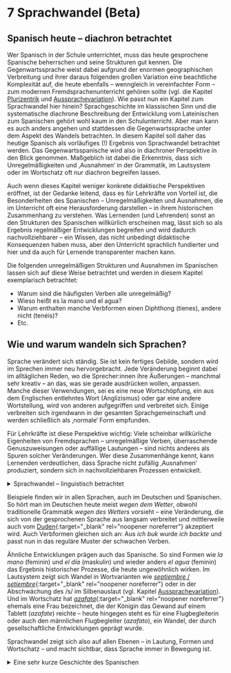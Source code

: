 # 7 Sprachwandel (Beta)  

## Spanisch heute – diachron betrachtet  

Wer Spanisch in der Schule unterrichtet, muss das heute gesprochene Spanische beherrschen und seine Strukturen gut kennen. Die Gegenwartssprache weist dabei aufgrund der enormen geographischen Verbreitung und ihrer daraus folgenden großen Variation eine beachtliche Komplexität auf, die heute ebenfalls – wenngleich in vereinfachter Form – zum modernen Fremdsprachenunterricht gehören sollte (vgl. die Kapitel [Plurizentrik](LINK) und [Aussprachevariation](LINK)). Wie passt nun ein Kapitel zum Sprachwandel hier hinein? Sprachgeschichte im klassischen Sinn und die systematische diachrone Beschreibung der Entwicklung vom Lateinischen zum Spanischen gehört wohl kaum in den Schulunterricht. Aber man kann es auch anders angehen und stattdessen die Gegenwartssprache unter dem Aspekt des Wandels betrachten. In diesem Kapitel soll daher das heutige Spanisch als vorläufiges (!) Ergebnis von Sprachwandel betrachtet werden. Das Gegenwartsspanische wird also in diachroner Perspektive in den Blick genommen. Maßgeblich ist dabei die Erkenntnis, dass sich Unregelmäßigkeiten und ‚Ausnahmen‘ in der Grammatik, im Lautsystem oder im Wortschatz oft nur diachron begreifen lassen.  

Auch wenn dieses Kapitel weniger konkrete didaktische Perspektiven eröffnet, ist der Gedanke leitend, dass es für Lehrkräfte von Vorteil ist, die Besonderheiten des Spanischen – Unregelmäßigkeiten und Ausnahmen, die im Unterricht oft eine Herausforderung darstellen – in ihrem historischen Zusammenhang zu verstehen. Was Lernenden (und Lehrenden) sonst an den Strukturen des Spanischen willkürlich erscheinen mag, lässt sich so als Ergebnis regelmäßiger Entwicklungen begreifen und wird dadurch nachvollziehbarer – ein Wissen, das nicht unbedingt didaktische Konsequenzen haben muss, aber den Unterricht sprachlich fundierter und hier und da auch für Lernende transparenter machen kann.  

Die folgenden unregelmäßigen Strukturen und Ausnahmen im Spanischen lassen sich auf diese Weise betrachtet und werden in diesem Kapitel exemplarisch betrachtet:  

-	Warum sind die häufigsten Verben alle unregelmäßig?
-	Wieso heißt es la mano und el agua?
-	Warum enthalten manche Verbformen einen Diphthong (tienes), andere nicht (tenéis)?
-	Etc.

## Wie und warum wandeln sich Sprachen?

Sprache verändert sich ständig. Sie ist kein fertiges Gebilde, sondern wird im Sprechen immer neu hervorgebracht. Jede Veränderung beginnt dabei im alltäglichen Reden, wo die Sprecher:innen ihre Äußerungen – manchmal sehr kreativ – an das, was sie gerade ausdrücken wollen, anpassen. Manche dieser Verwendungen, sei es eine neue Wortschöpfung, ein aus dem Englischen entlehntes Wort (Anglizismus) oder gar eine andere Wortstellung, wird von anderen aufgegriffen und verbreitet sich. Einige verbreiten sich irgendwann in der gesamten Sprachgemeinschaft und werden schließlich als ‚normale‘ Form empfunden.  

Für Lehrkräfte ist diese Perspektive wichtig: Viele scheinbar willkürliche Eigenheiten von Fremdsprachen – unregelmäßige Verben, überraschende Genuszuweisungen oder auffällige Lautungen – sind nichts anderes als Spuren solcher Veränderungen. Wer diese Zusammenhänge kennt, kann Lernenden verdeutlichen, dass Sprache nicht zufällig ‚Ausnahmen‘ produziert, sondern sich in nachvollziehbaren Prozessen entwickelt.  

<details>
<summary>Sprachwandel – linguistisch betrachtet</summary>

<p>Sprachwandel ist kein Randphänomen, sondern Teil des Wesens von Sprache. Eugenio Coseriu hat Sprache als <b><i>energeia</i></b> beschrieben: Das Sprechen ist demzufolge immer auch schöpferische Tätigkeit, wodurch sich Sprache immer wieder erneuert. Jede sprachliche Äußerung kann kleine Veränderungen hervorbringen, die – wenn sie von anderen übernommen werden – Teil des Systems werden. Vor diesem Hintergrund lassen sich die wichtigsten Prinzipien des Sprachwandels verstehen.</p>

<p>Einerseits strebt Sprache nach <b>Ökonomie</b>: Sprecher:innen verkürzen, vereinfachen und glätten Formen, damit Kommunikation leichter und schneller gelingt. Andererseits wirkt das gegensätzliche Prinzip der <b>Expressivität</b>: Sprache dient nicht nur der Verständigung, sondern auch dem Ausdruck und der Aufmerksamkeit. So entstehen Verstärkungen, Übertreibungen und anschauliche Bilder, die im Lauf der Zeit ihren besonderen 'Mehrwert' verlieren und zum Normalwort werden, wie beim sp. <i>trabajo</i> oder fr. <i>travail</i>, das einst (vermutlich) ‘Folterinstrument’ bedeutete und heute das Normalwort für ‘Arbeit’ ist.</p>

<p>Neben diesen Kräften wirkt die <b>Analogie</b>: Neue Formen passen sich bestehenden Mustern an. Darum hat sich im Deutschen <i>ich buk</i> zu <i>ich backte</i> entwickelt, in Analogie zu den regelmäßigen Verben. Hinzu kommt die <b>Grammatikalisierung</b>, bei der lexikalische Wörter zu grammatischen Hilfsmitteln werden, wie das spanische <i>haber</i>, das vom Vollverb zum Hilfsverb für zusammengesetzte Zeiten geworden ist. Schließlich ist die <b>Entlehnung</b> zu nennen, bei der Ausdrucksmittel aus anderen Sprachen übernommen werden. Erkennbar ist Wandel stets in der <b>Variation</b>: Alte und neue Formen existieren nebeneinander, bis sich eine durchsetzt und zur Norm wird.</p>

<p>So zeigt sich: Sprachwandel ist Ausdruck der schöpferischen Tätigkeit des Sprechens. Vereinfachung und Verstärkung, Anpassung und Innovation greifen ineinander und halten Sprache zugleich ökonomisch und lebendig. Jede Gegenwartsform ist daher nur ein Zwischenstand in einem offenen Prozess.</p>

</details>

Beispiele finden wir in allen Sprachen, auch im Deutschen und Spanischen. So hört man im Deutschen heute meist *wegen dem Wetter*, obwohl traditionelle Grammatik *wegen des Wetters* vorsieht – eine Veränderung, die sich von der gesprochenen Sprache aus langsam verbreitet und mittlerweile auch vom [Duden](https://www.duden.de/rechtschreibung/wegen){:target="_blank" rel="noopener noreferrer"} akzeptiert wird. Auch Verbformen gleichen sich an: Aus *ich buk* wurde *ich backte* und passt nun in das reguläre Muster der schwachen Verben.  

Ähnliche Entwicklungen prägen auch das Spanische. So sind Formen wie *la mano* (feminin) und *el día* (maskulin) und wieder anders *el agua* (feminin) das Ergebnis historischer Prozesse, die heute ungewöhnlich wirken. Im Lautsystem zeigt sich Wandel in Wortvarianten wie [*septiembre* / *setiembre*](https://dle.rae.es/septiembre){:target="_blank" rel="noopener noreferrer"} oder in der Abschwächung des <span class="meta">/s/</span> im Silbenauslaut (vgl. Kapitel [Aussprachevariation](../aussprache/varianten.md)). Und im Wortschatz hat [*azafata*](https://dle.rae.es/azafata){:target="_blank" rel="noopener noreferrer"} ehemals eine Frau bezeichnet, die der Königin das Gewand auf einem Tablett (*azafate*) reichte – heute hingegen steht es für eine Flugbegleiterin oder auch den männlichen Flugbegleiter (*azafato*), ein Wandel, der durch gesellschaftliche Entwicklungen geprägt wurde.  

Sprachwandel zeigt sich also auf allen Ebenen – in Lautung, Formen und Wortschatz – und macht sichtbar, dass Sprache immer in Bewegung ist.  

<details>
<summary>Eine sehr kurze Geschichte des Spanischen</summary>

<p>Die Geschichte des Spanischen beginnt mit dem gesprochenen Latein, dem <b>Vulgärlatein</b>, das mit der römischen Expansion ab dem 3. Jh. v. Chr. auf die Iberische Halbinsel gelangte. Dieses gesprochene Latein bildete den Ursprung aller romanischen Sprachen. Doch es überlagerte nicht einfach die zuvor dort gesprochenen Sprachen wie Keltiberisch, Iberisch oder Baskisch, sondern wurde von ihnen beeinflusst. Solche <b>Substrateinflüsse</b> prägten die Aussprache und bestimmte Strukturen des Lateins auf der Halbinsel und erklären bis heute einige Eigenheiten des Spanischen im Vergleich zu anderen romanischen Sprachen.</p>

<p>Nach Zerfall des Römischen Reiches entwickelten sich regional unterschiedliche romanische Dialekte. Im Norden entstand der kastilische Dialekt, der sich während der Reconquista durchsetzte und zur Schriftsprache ausgebaut wurde.</p>

<p>Im mittelalterlichen Al-Andalus wurden spanische Varietäten (Mozarabisch) durch arabischen Einfluss stark bereichert. Ab dem 15. Jh. gelangte das Kastilische mit der spanischen Expansion in die Amerikas, wo es zahlreiche Wörter aus indigenen Sprachen übernahm.</p>

<p>Heute ist Spanisch Weltsprache. Sein Status wurde durch Kolonialismus, Migration und Institutionalisierung (z.B. die Real Academia Española) gefestigt.</p>

</details>



